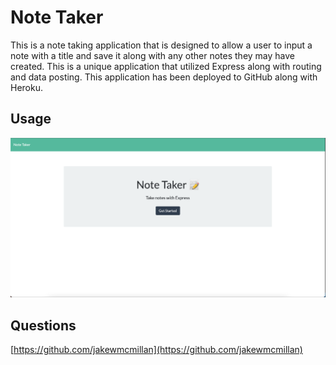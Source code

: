 # Note Taker

This is a note taking application that is designed to allow a user to input a note with a title and save it along with any other notes they may have created.  This is a unique application that utilized Express along with routing and data posting.  This application has been deployed to GitHub along with Heroku.

## Usage

![note-taker-screenshot.png](note-taker-screenshot.png)

## Questions

[https://github.com/jakewmcmillan](https://github.com/jakewmcmillan)